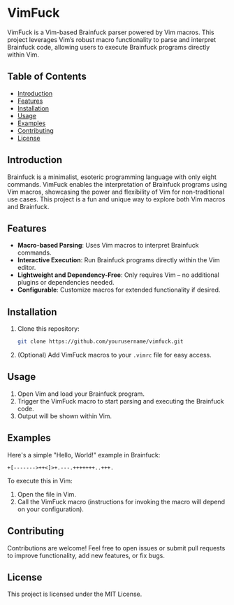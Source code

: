 # VimFuck

VimFuck is a Vim-based Brainfuck parser powered by Vim macros. This project leverages Vim’s robust macro functionality to parse and interpret Brainfuck code, allowing users to execute Brainfuck programs directly within Vim.

## Table of Contents

- [Introduction](#introduction)
- [Features](#features)
- [Installation](#installation)
- [Usage](#usage)
- [Examples](#examples)
- [Contributing](#contributing)
- [License](#license)

## Introduction

Brainfuck is a minimalist, esoteric programming language with only eight commands. VimFuck enables the interpretation of Brainfuck programs using Vim macros, showcasing the power and flexibility of Vim for non-traditional use cases. This project is a fun and unique way to explore both Vim macros and Brainfuck.

## Features

- **Macro-based Parsing**: Uses Vim macros to interpret Brainfuck commands.
- **Interactive Execution**: Run Brainfuck programs directly within the Vim editor.
- **Lightweight and Dependency-Free**: Only requires Vim – no additional plugins or dependencies needed.
- **Configurable**: Customize macros for extended functionality if desired.

## Installation

1. Clone this repository:

   ```bash
   git clone https://github.com/yourusername/vimfuck.git
   ```

2. (Optional) Add VimFuck macros to your `.vimrc` file for easy access.

## Usage

1. Open Vim and load your Brainfuck program.
2. Trigger the VimFuck macro to start parsing and executing the Brainfuck code.
3. Output will be shown within Vim.

## Examples

Here's a simple "Hello, World!" example in Brainfuck:

```brainfuck
+[------->++<]>+.---.+++++++..+++.
```

To execute this in Vim:

1. Open the file in Vim.
2. Call the VimFuck macro (instructions for invoking the macro will depend on your configuration).

## Contributing

Contributions are welcome! Feel free to open issues or submit pull requests to improve functionality, add new features, or fix bugs.

## License

This project is licensed under the MIT License.
